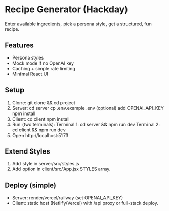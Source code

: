# Recipe Generator (Hackday)
Enter available ingredients, pick a persona style, get a structured, fun recipe.
## Features
- Persona styles
- Mock mode if no OpenAI key
- Caching + simple rate limiting
- Minimal React UI
## Setup
1. Clone: git clone <repo-url> && cd project
2. Server:
   cd server
   cp .env.example .env
   (optional) add OPENAI_API_KEY
   npm install
3. Client:
   cd client
   npm install
4. Run (two terminals):
   Terminal 1: cd server && npm run dev
   Terminal 2: cd client && npm run dev
5. Open http://localhost:5173
## Extend Styles
1. Add style in server/src/styles.js
2. Add option in client/src/App.jsx STYLES array.
## Deploy (simple)
- Server: render/vercel/railway (set OPENAI_API_KEY)
- Client: static host (Netlify/Vercel) with /api proxy or full-stack deploy.
